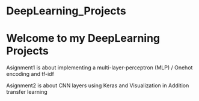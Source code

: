 # DeepLearning_Projects

# Welcome to my DeepLearning Projects

Asignment1 is about implementing a multi-layer-perceptron (MLP)  / Onehot encoding and tf-idf

Asignment2 is about CNN layers using Keras and Visualization in Addition transfer learning
